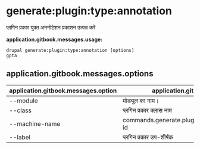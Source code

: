 # generate:plugin:type:annotation
प्लगिन प्रकार युक्त अननोटेशन प्रकाशन उत्पन्न करें

**application.gitbook.messages.usage:**
```
drupal generate:plugin:type:annotation [options]
gpta
```

## application.gitbook.messages.options
application.gitbook.messages.option | application.gitbook.messages.details
-------|-------------
--module | मोड्यूल का नाम।
--class | प्लगिन प्रकार क्लास नाम
--machine-name | commands.generate.plugin.type.annotation.options.plugin-id
--label | प्लगिन प्रकार उप-शीर्षक
